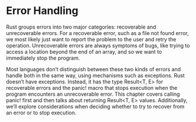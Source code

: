 # Error Handling
Rust groups errors into two major categories: recoverable and unrecoverable errors. 
For a recoverable error, such as a file not found error, we most likely just want to report the problem to the user and retry the operation. 
Unrecoverable errors are always symptoms of bugs, like trying to access a location beyond the end of an array, and so we want to immediately stop the program.

Most languages don’t distinguish between these two kinds of errors and handle both in the same way, using mechanisms such as exceptions. 
Rust doesn’t have exceptions. Instead, it has the type Result<T, E> for recoverable errors and the panic! macro that stops execution when the program encounters an unrecoverable error. 
This chapter covers calling panic! first and then talks about returning Result<T, E> values. Additionally, we’ll explore considerations when deciding whether to try to recover from an error or to stop execution.




